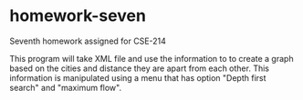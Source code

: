 # homework-seven
Seventh homework assigned for CSE-214

This program will take XML file and use the information to to create a graph based on the cities and distance they are apart from each other.
This information is manipulated using a menu that has option "Depth first search" and "maximum flow".
